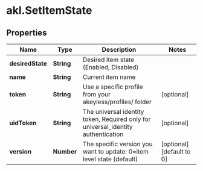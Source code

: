 # akl.SetItemState

## Properties

Name | Type | Description | Notes
------------ | ------------- | ------------- | -------------
**desiredState** | **String** | Desired item state (Enabled, Disabled) | 
**name** | **String** | Current item name | 
**token** | **String** | Use a specific profile from your akeyless/profiles/ folder | [optional] 
**uidToken** | **String** | The universal identity token, Required only for universal_identity authentication | [optional] 
**version** | **Number** | The specific version you want to update: 0&#x3D;item level state (default) | [optional] [default to 0]


